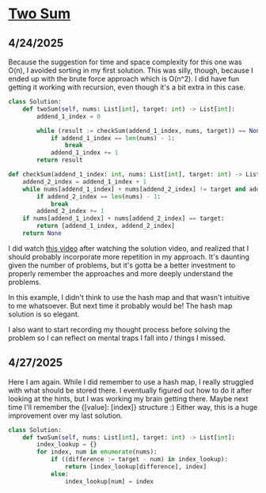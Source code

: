 # [Two Sum](https://neetcode.io/problems/two-integer-sum)

## 4/24/2025

Because the suggestion for time and space complexity for this one was O(n), I avoided sorting in my first solution. This was silly, though, because I ended up with the brute force approach which is O(n^2). I did have fun getting it working with recursion, even though it's a bit extra in this case.

```python
class Solution:
    def twoSum(self, nums: List[int], target: int) -> List[int]:
        addend_1_index = 0

        while (result := checkSum(addend_1_index, nums, target)) == None and addend_1_index < len(nums):
            if addend_1_index == len(nums) - 1:
                break
            addend_1_index += 1
        return result

def checkSum(addend_1_index: int, nums: List[int], target: int) -> List[int] | None:
    addend_2_index = addend_1_index + 1
    while nums[addend_1_index] + nums[addend_2_index] != target and addend_2_index < len(nums):
        if addend_2_index == len(nums) - 1:
            break
        addend_2_index += 1
    if nums[addend_1_index] + nums[addend_2_index] == target:
        return [addend_1_index, addend_2_index]
    return None
```

I did watch [this video](https://www.youtube.com/watch?v=aHZW7TuY_yo) after watching the solution video, and realized that I should probably incorporate more repetition in my approach. It's daunting given the number of problems, but it's gotta be a better investment to properly remember the approaches and more deeply understand the problems.

In this example, I didn't think to use the hash map and that wasn't intuitive to me whatsoever. But next time it probably would be! The hash map solution is so elegant.

I also want to start recording my thought process before solving the problem so I can reflect on mental traps I fall into / things I missed.

## 4/27/2025

Here I am again. While I did remember to use a hash map, I really struggled with what should be stored there. I eventually figured out how to do it after looking at the hints, but I was working my brain getting there. Maybe next time I'll remember the {[value]: [index]} structure :) Either way, this is a huge improvement over my last solution.

```python
class Solution:
    def twoSum(self, nums: List[int], target: int) -> List[int]:
        index_lookup = {}
        for index, num in enumerate(nums):
            if ((difference := target - num) in index_lookup):
                return [index_lookup[difference], index]
            else:
                index_lookup[num] = index
```
